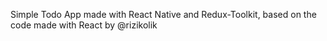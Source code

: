 Simple Todo App made with React Native and Redux-Toolkit, 
based on the code made with React by @rizikolik
